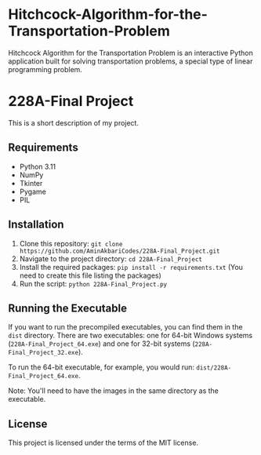 # Hitchcock-Algorithm-for-the-Transportation-Problem
 Hitchcock Algorithm for the Transportation Problem is an interactive Python application built for solving transportation problems, a special type of linear programming problem.

# 228A-Final Project

This is a short description of my project.

## Requirements

- Python 3.11
- NumPy
- Tkinter
- Pygame
- PIL

## Installation

1. Clone this repository: `git clone https://github.com/AminAkbariCodes/228A-Final_Project.git`
2. Navigate to the project directory: `cd 228A-Final_Project`
3. Install the required packages: `pip install -r requirements.txt` (You need to create this file listing the packages)
4. Run the script: `python 228A-Final_Project.py`

## Running the Executable

If you want to run the precompiled executables, you can find them in the `dist` directory. There are two executables: one for 64-bit Windows systems (`228A-Final_Project_64.exe`) and one for 32-bit systems (`228A-Final_Project_32.exe`).

To run the 64-bit executable, for example, you would run: `dist/228A-Final_Project_64.exe`.

Note: You'll need to have the images in the same directory as the executable.

## License

This project is licensed under the terms of the MIT license.
